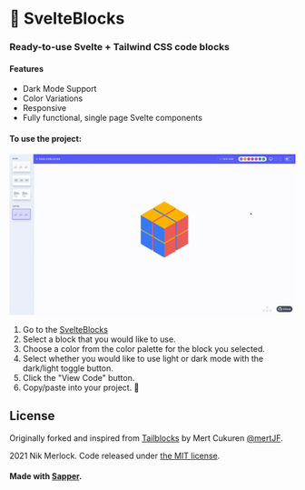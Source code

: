 # :bricks: SvelteBlocks
### Ready-to-use Svelte + Tailwind CSS code blocks

#### Features

* Dark Mode Support
* Color Variations
* Responsive
* Fully functional, single page Svelte components


#### To use the project:

[![tailblocks](https://github.com/nikmerlock97/svelteblocks/blob/main/static/preview.gif)](https://tailblocks.cc)

1. Go to the [SvelteBlocks](https://svelteblocks.vercel.app/)
2. Select a block that you would like to use.
3. Choose a color from the color palette for the block you selected.
4. Select whether you would like to use light or dark mode with the dark/light toggle button.
5. Click the "View Code" button.
6. Copy/paste into your project.
🎉

## License

Originally forked and inspired from  [Tailblocks](https://tailblocks.cc) by Mert Cukuren [@mertJF](https://github.com/mertJF).

2021 Nik Merlock. Code released under [the MIT license](https://github.com/nikmerlock97/svelteblocks/blob/main/LICENSE).

#### Made with [Sapper](https://sapper.svelte.dev/).
